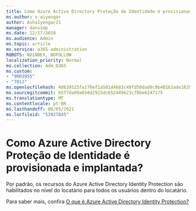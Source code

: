 ```yaml
---
title: Como Azure Active Directory Proteção de Identidade é provisionada e implantada
ms.author: v-aiyengar
author: AshaIyengar21
manager: dansimp
ms.date: 12/17/2020
ms.audience: Admin
ms.topic: article
ms.service: o365-administration
ROBOTS: NOINDEX, NOFOLLOW
localization_priority: Normal
ms.collection: Adm_O365
ms.custom:
- "9003955"
- "7012"
ms.openlocfilehash: 4d639525fa170ef1a501d4683c49fd50dad0c9b401b3ade1635d11e783524237
ms.sourcegitcommit: b5f7da89a650d2915dc652449623c78be6247175
ms.translationtype: MT
ms.contentlocale: pt-BR
ms.lasthandoff: 08/05/2021
ms.locfileid: "53927845"
---
```

# <a name="how-azure-active-directory-identity-protection-is-provisioned-and-deployed"></a>Como Azure Active Directory Proteção de Identidade é provisionada e implantada?

Por padrão, os recursos do Azure Active Directory Identity Protection são habilitados no nível do locatário para todos os usuários dentro do locatário.

Para saber mais, confira [O que é Azure Active Directory Identity Protection?](https://go.microsoft.com/fwlink/?linkid=2130395)
